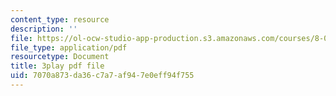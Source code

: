 ```yaml
---
content_type: resource
description: ''
file: https://ol-ocw-studio-app-production.s3.amazonaws.com/courses/8-06-quantum-physics-iii-spring-2018/7070a873da36c7a7af947e0eff94f755_VaBMK5JSz2I.pdf
file_type: application/pdf
resourcetype: Document
title: 3play pdf file
uid: 7070a873-da36-c7a7-af94-7e0eff94f755
---
```

